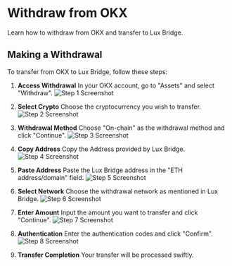 # Withdraw from OKX
Learn how to withdraw from OKX and transfer to Lux Bridge.

## Making a Withdrawal
To transfer from OKX to Lux Bridge, follow these steps:

1. **Access Withdrawal**
   In your OKX account, go to "Assets" and select "Withdraw".
   ![Step 1 Screenshot](o1.png)

2. **Select Crypto**
   Choose the cryptocurrency you wish to transfer.
   ![Step 2 Screenshot](o2.png)

3. **Withdrawal Method**
   Choose "On-chain" as the withdrawal method and click "Continue".
   ![Step 3 Screenshot](o3.png)

4. **Copy Address**
   Copy the Address provided by Lux Bridge.
   ![Step 4 Screenshot](o4.png)

5. **Paste Address**
   Paste the Lux Bridge address in the "ETH address/domain" field.
   ![Step 5 Screenshot](o5.png)

6. **Select Network**
   Choose the withdrawal network as mentioned in Lux Bridge.
   ![Step 6 Screenshot](o6.png)

7. **Enter Amount**
   Input the amount you want to transfer and click "Continue".
   ![Step 7 Screenshot](o7.png)

8. **Authentication**
   Enter the authentication codes and click "Confirm".
   ![Step 8 Screenshot](o8.png)

9. **Transfer Completion**
   Your transfer will be processed swiftly.
   
